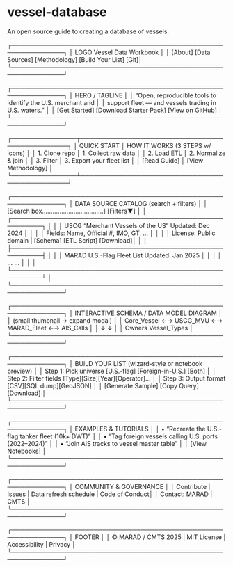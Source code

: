 # vessel-database
An open source guide to creating a database of vessels. 

┌──────────────────────────────────────────────────────────────┐
│  LOGO        Vessel Data Workbook                            │
│  [About] [Data Sources] [Methodology] [Build Your List] [Git]│
└──────────────────────────────────────────────────────────────┘

┌──────────────────────────────────────────────────────────────┐
│  HERO / TAGLINE                                              │
│  “Open, reproducible tools to identify the U.S. merchant and │
│   support fleet — and vessels trading in U.S. waters.”        │
│  [Get Started]  [Download Starter Pack]  [View on GitHub]     │
└──────────────────────────────────────────────────────────────┘

┌───────────────┬───────────────────────────────────────────────┐
│ QUICK START   │  HOW IT WORKS (3 STEPS w/ icons)              │
│ 1. Clone repo │  1. Collect raw data                          │
│ 2. Load ETL   │  2. Normalize & join                          │
│ 3. Filter     │  3. Export your fleet list                    │
│ [Read Guide]  │  [View Methodology]                           │
└───────────────┴───────────────────────────────────────────────┘

┌──────────────────────────────────────────────────────────────┐
│  DATA SOURCE CATALOG (search + filters)                      │
│  [Search box...................................] [Filters▼]  │
│  ┌─────────────────────────────────────────────────────────┐ │
│  │ USCG “Merchant Vessels of the US”   Updated: Dec 2024   │ │
│  │ Fields: Name, Official #, IMO, GT, …                    │ │
│  │ License: Public domain | [Schema] [ETL Script] [Download]│ │
│  ├─────────────────────────────────────────────────────────┤ │
│  │ MARAD U.S.-Flag Fleet List        Updated: Jan 2025     │ │
│  │ …                                                     … │ │
│  └─────────────────────────────────────────────────────────┘ │
└──────────────────────────────────────────────────────────────┘

┌──────────────────────────────────────────────────────────────┐
│  INTERACTIVE SCHEMA / DATA MODEL DIAGRAM                     │
│  (small thumbnail → expand modal)                            │
│  Core_Vessel  ←→  USCG_MVU  ←→  MARAD_Fleet  ←→  AIS_Calls   │
│                 ↓                ↓                           │
│              Owners          Vessel_Types                    │
└──────────────────────────────────────────────────────────────┘

┌──────────────────────────────────────────────────────────────┐
│  BUILD YOUR LIST (wizard-style or notebook preview)          │
│  Step 1: Pick universe  [U.S.-flag] [Foreign-in-U.S.] [Both] │
│  Step 2: Filter fields  [Type][Size][Year][Operator]…        │
│  Step 3: Output format  [CSV][SQL dump][GeoJSON]             │
│  [Generate Sample]  [Copy Query]  [Download]                 │
└──────────────────────────────────────────────────────────────┘

┌──────────────────────────────────────────────────────────────┐
│  EXAMPLES & TUTORIALS                                        │
│  • “Recreate the U.S.-flag tanker fleet (10k+ DWT)”          │
│  • “Tag foreign vessels calling U.S. ports (2022–2024)”      │
│  • “Join AIS tracks to vessel master table”                  │
│  [View Notebooks]                                            │
└──────────────────────────────────────────────────────────────┘

┌──────────────────────────────────────────────────────────────┐
│  COMMUNITY & GOVERNANCE                                      │
│  Contribute | Issues | Data refresh schedule | Code of Conduct│
│  Contact: MARAD | CMTS                                        │
└──────────────────────────────────────────────────────────────┘

┌──────────────────────────────────────────────────────────────┐
│  FOOTER                                                      │
│  © MARAD / CMTS 2025 | MIT License | Accessibility | Privacy │
└──────────────────────────────────────────────────────────────┘
